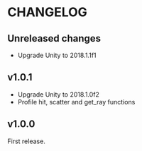 # CHANGELOG

## Unreleased changes
* Upgrade Unity to 2018.1.1f1

## v1.0.1
* Upgrade Unity to 2018.1.0f2
* Profile hit, scatter and get_ray functions

## v1.0.0
First release.

